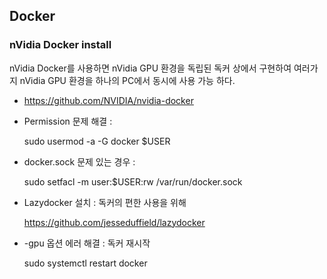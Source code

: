 ## Docker

### nVidia Docker install

 nVidia Docker를 사용하면 nVidia GPU 환경을 독립된 독커 상에서 구현하여 여러가지 nVidia GPU 환경을 하나의 PC에서 동시에 사용 가능 하다. 

* https://github.com/NVIDIA/nvidia-docker

* Permission 문제 해결 :

  sudo usermod -a -G docker $USER 


* docker.sock 문제 있는 경우 :

  sudo setfacl -m user:$USER:rw /var/run/docker.sock

* Lazydocker 설치 : 독커의 편한 사용을 위해 

  https://github.com/jesseduffield/lazydocker

* -gpu 옵션 에러 해결 : 독커 재시작 

  sudo systemctl restart docker